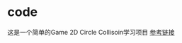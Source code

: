 # code 
这是一个简单的Game 2D  Circle Collisoin学习项目
[参考链接](https://www.youtube.com/watch?v=hTJFcHutls8&list=PLSlpr6o9vURx4vjomFuwrFhvhV1nhJ_Jc)